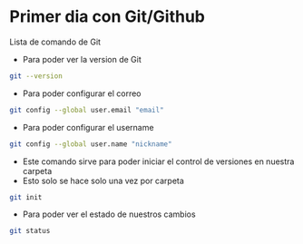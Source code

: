 # Primer dia con Git/Github

Lista de comando de Git

* Para poder ver la version de Git

```bash
git --version
```

* Para poder configurar el correo

```bash
git config --global user.email "email"
```

* Para poder configurar el username

```bash
git config --global user.name "nickname"
```

* Este comando sirve para poder iniciar el control de versiones en nuestra carpeta
* Esto solo se hace solo una vez por carpeta

```bash
git init
```

* Para poder ver el estado de nuestros cambios

```bash
git status
```











